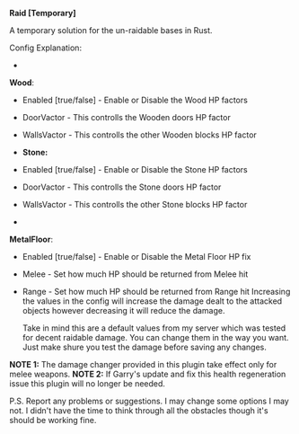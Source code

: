 **Raid [Temporary]**

A temporary solution for the un-raidable bases in Rust.


Config Explanation:


* 
**Wood**:


* Enabled [true/false] - Enable or Disable the Wood HP factors

* DoorVactor - This controlls the Wooden doors HP factor
* WallsVactor - This controlls the other Wooden blocks HP factor

* **Stone:**


* Enabled [true/false] - Enable or Disable the Stone HP factors

* DoorVactor - This controlls the Stone doors HP factor
* WallsVactor - This controlls the other Stone blocks HP factor

* 
**MetalFloor**:


* Enabled [true/false] - Enable or Disable the Metal Floor HP fix
* Melee - Set how much HP should be returned from Melee hit
* Range - Set how much HP should be returned from Range hit     Increasing the values in the config will increase the damage dealt to the attacked objects however decreasing it will reduce the damage. 

     Take in mind this are a default values from my server which was tested for decent raidable damage. You can change them in the way you want. Just make shure you test the damage before saving any changes.

**NOTE 1:** The damage changer provided in this plugin take effect only for melee weapons.
**NOTE 2:** If Garry's update and fix this health regeneration issue this plugin will no longer be needed.

P.S. Report any problems or suggestions. I may change some options I may not. I didn't have the time to think through all the obstacles though it's should be working fine.